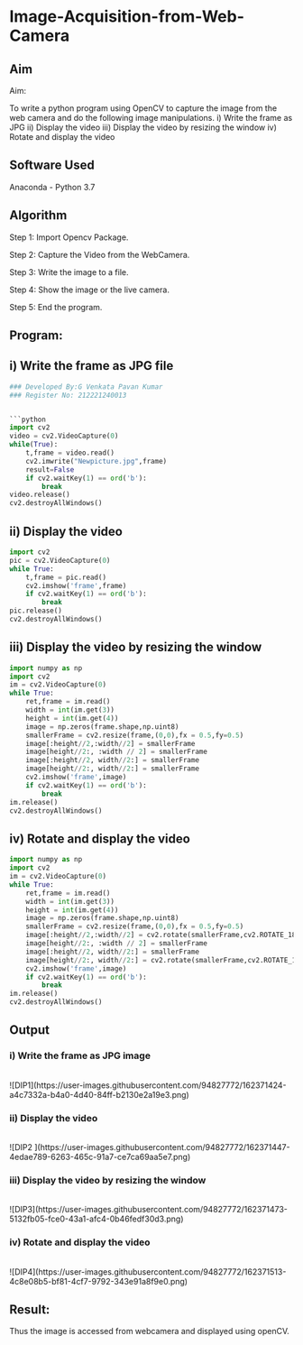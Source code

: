 # Image-Acquisition-from-Web-Camera
## Aim
 
Aim:
 
To write a python program using OpenCV to capture the image from the web camera and do the following image manipulations.
i) Write the frame as JPG 
ii) Display the video 
iii) Display the video by resizing the window
iv) Rotate and display the video

## Software Used
Anaconda - Python 3.7
## Algorithm
Step 1:
Import Opencv Package.<br>

Step 2:
Capture the Video from the WebCamera.<br>

Step 3:
Write the image to a file.<br>

Step 4:
Show the image or the live camera.<br>

Step 5:
End the program.<br>

## Program:
## i) Write the frame as JPG file
``` Python
### Developed By:G Venkata Pavan Kumar
### Register No: 212221240013


```python
import cv2
video = cv2.VideoCapture(0)
while(True):
    t,frame = video.read()
    cv2.imwrite("Newpicture.jpg",frame)
    result=False
    if cv2.waitKey(1) == ord('b'):
        break
video.release()
cv2.destroyAllWindows()
```

## ii) Display the video
```python
import cv2
pic = cv2.VideoCapture(0)
while True:
    t,frame = pic.read()
    cv2.imshow('frame',frame)
    if cv2.waitKey(1) == ord('b'):
        break
pic.release()
cv2.destroyAllWindows()
```



## iii) Display the video by resizing the window
```python
import numpy as np
import cv2
im = cv2.VideoCapture(0)
while True:
    ret,frame = im.read()
    width = int(im.get(3))
    height = int(im.get(4))
    image = np.zeros(frame.shape,np.uint8)
    smallerFrame = cv2.resize(frame,(0,0),fx = 0.5,fy=0.5)
    image[:height//2,:width//2] = smallerFrame
    image[height//2:, :width // 2] = smallerFrame
    image[:height//2, width//2:] = smallerFrame
    image[height//2:, width//2:] = smallerFrame
    cv2.imshow('frame',image)
    if cv2.waitKey(1) == ord('b'):
        break
im.release()
cv2.destroyAllWindows()
```



## iv) Rotate and display the video
```python
import numpy as np
import cv2
im = cv2.VideoCapture(0)
while True:
    ret,frame = im.read()
    width = int(im.get(3))
    height = int(im.get(4))
    image = np.zeros(frame.shape,np.uint8)
    smallerFrame = cv2.resize(frame,(0,0),fx = 0.5,fy=0.5)
    image[:height//2,:width//2] = cv2.rotate(smallerFrame,cv2.ROTATE_180)
    image[height//2:, :width // 2] = smallerFrame
    image[:height//2, width//2:] = smallerFrame
    image[height//2:, width//2:] = cv2.rotate(smallerFrame,cv2.ROTATE_180)
    cv2.imshow('frame',image)
    if cv2.waitKey(1) == ord('b'):
        break
im.release()
cv2.destroyAllWindows()
```

## Output

### i) Write the frame as JPG image
</br>
![DIP1](https://user-images.githubusercontent.com/94827772/162371424-a4c7332a-b4a0-4d40-84ff-b2130e2a19e3.png)
</br>


### ii) Display the video
</br>
![DIP2 ](https://user-images.githubusercontent.com/94827772/162371447-4edae789-6263-465c-91a7-ce7ca69aa5e7.png)
</br>


### iii) Display the video by resizing the window
</br>
![DIP3](https://user-images.githubusercontent.com/94827772/162371473-5132fb05-fce0-43a1-afc4-0b46fedf30d3.png)
</br>



### iv) Rotate and display the video
</br>
![DIP4](https://user-images.githubusercontent.com/94827772/162371513-4c8e08b5-bf81-4cf7-9792-343e91a8f9e0.png)
</br>


## Result:
Thus the image is accessed from webcamera and displayed using openCV.
